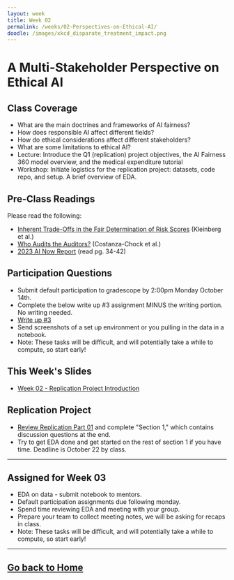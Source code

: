 ```yaml
---
layout: week
title: Week 02
permalink: /weeks/02-Perspectives-on-Ethical-AI/
doodle: /images/xkcd_disparate_treatment_impact.png
---
```


# A Multi-Stakeholder Perspective on Ethical AI

## Class Coverage
* What are the main doctrines and frameworks of AI fairness? 
* How does responsible AI affect different fields? 
* How do ethical considerations affect different stakeholders? 
* What are some limitations to ethical AI?
* Lecture: Introduce the Q1 (replication) project objectives, the AI Fairness 360 model overview, and the medical expenditure tutorial
* Workshop: Initiate logistics for the replication project: datasets, code repo, and setup. A brief overview of EDA.

## Pre-Class Readings
Please read the following:
* [Inherent Trade-Offs in the Fair Determination of Risk Scores](https://arxiv.org/abs/1609.05807) (Kleinberg et al.)
* [Who Audits the Auditors?](https://www.ajl.org/auditors) (Costanza-Chock et al.)
* [2023 AI Now Report](https://ainowinstitute.org/wp-content/uploads/2023/04/AI-Now-2023-Landscape-Report-FINAL.pdf) (read pg. 34-42)


## Participation Questions
* Submit default participation to gradescope by 2:00pm Monday October 14th.
* Complete the below write up #3 assignment MINUS the writing portion. No writing needed. 
* [Write up #3](https://github.com/deloitte-capstone/responsible-ai/blob/master/notes/week-02/Writeup%20%233.pdf)
* Send screenshots of a set up environment or you pulling in the data in a notebook.
* Note: These tasks will be difficult, and will potentially take a while to compute, so start early!


## This Week's Slides
* [Week 02 - Replication Project Introduction](https://github.com/deloitte-capstone/responsible-ai/blob/master/notes/week-02/Week%202%20-%20Replication%20Project%20Introduction.pdf)

## Replication Project
* [Review Replication Part 01](https://github.com/deloitte-capstone/responsible-ai/blob/master/notes/week-02/replication-project-part-01-eda.ipynb) and complete "Section 1," which contains discussion questions at the end.
* Try to get EDA done and get started on the rest of section 1 if you have time. Deadline is October 22 by class. 
---

## Assigned for Week 03
* EDA on data - submit notebook to mentors.
* Default participation assignments due following monday.
* Spend time reviewing EDA and meeting with your group.
* Prepare your team to collect meeting notes, we will be asking for recaps in class. 
* Note: These tasks will be difficult, and will potentially take a while to compute, so start early!



---
[Go back to Home](https://deloitte-capstone.github.io/responsible-ai/)
---
